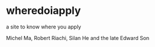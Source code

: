 # wheredoiapply
a site to know where you apply

Michel Ma, Robert Riachi, Silan He and the late Edward Son 
